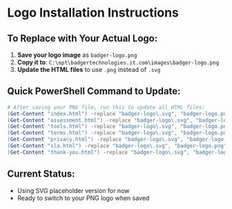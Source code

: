 # Logo Installation Instructions

## To Replace with Your Actual Logo:

1. **Save your logo image** as `badger-logo.png` 
2. **Copy it to**: `C:\opt\badgertechnologies.it.com\images\badger-logo.png`
3. **Update the HTML files** to use `.png` instead of `.svg`

## Quick PowerShell Command to Update:
```powershell
# After saving your PNG file, run this to update all HTML files:
(Get-Content "index.html") -replace "badger-logo\.svg", "badger-logo.png" | Set-Content "index.html"
(Get-Content "assessment.html") -replace "badger-logo\.svg", "badger-logo.png" | Set-Content "assessment.html"
(Get-Content "tools.html") -replace "badger-logo\.svg", "badger-logo.png" | Set-Content "tools.html"
(Get-Content "terms.html") -replace "badger-logo\.svg", "badger-logo.png" | Set-Content "terms.html"
(Get-Content "privacy.html") -replace "badger-logo\.svg", "badger-logo.png" | Set-Content "privacy.html"
(Get-Content "sla.html") -replace "badger-logo\.svg", "badger-logo.png" | Set-Content "sla.html"
(Get-Content "thank-you.html") -replace "badger-logo\.svg", "badger-logo.png" | Set-Content "thank-you.html"
```

## Current Status:
- Using SVG placeholder version for now
- Ready to switch to your PNG logo when saved
